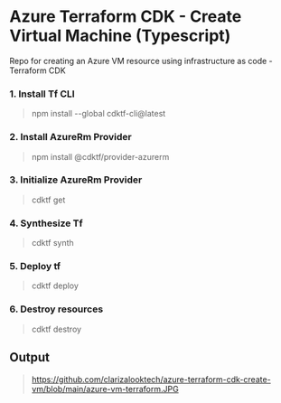 # Azure Terraform CDK - Create Virtual Machine (Typescript)
Repo for creating an Azure VM resource using infrastructure as code - Terraform CDK

### 1. Install Tf CLI
> npm install --global cdktf-cli@latest

### 2. Install AzureRm Provider
> npm install @cdktf/provider-azurerm

### 3. Initialize AzureRm Provider
> cdktf get

### 4. Synthesize Tf
> cdktf synth

### 5.  Deploy tf
> cdktf deploy

### 6.  Destroy resources
> cdktf destroy

## Output
> https://github.com/clarizalooktech/azure-terraform-cdk-create-vm/blob/main/azure-vm-terraform.JPG
